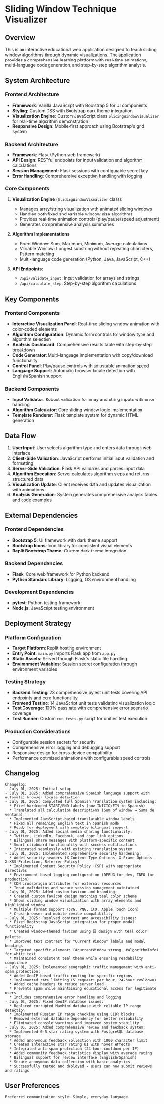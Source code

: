 # Sliding Window Technique Visualizer

## Overview

This is an interactive educational web application designed to teach sliding window algorithms through dynamic visualizations. The application provides a comprehensive learning platform with real-time animations, multi-language code generation, and step-by-step algorithm analysis.

## System Architecture

### Frontend Architecture
- **Framework**: Vanilla JavaScript with Bootstrap 5 for UI components
- **Styling**: Custom CSS with Bootstrap dark theme integration
- **Visualization Engine**: Custom JavaScript class `SlidingWindowVisualizer` for real-time algorithm demonstration
- **Responsive Design**: Mobile-first approach using Bootstrap's grid system

### Backend Architecture
- **Framework**: Flask (Python web framework)
- **API Design**: RESTful endpoints for input validation and algorithm calculations
- **Session Management**: Flask sessions with configurable secret key
- **Error Handling**: Comprehensive exception handling with logging

### Core Components
1. **Visualization Engine** (`SlidingWindowVisualizer` class):
   - Manages array/string visualization with animated sliding windows
   - Handles both fixed and variable window size algorithms
   - Provides real-time animation controls (play/pause/speed adjustment)
   - Generates comprehensive analysis summaries

2. **Algorithm Implementations**:
   - Fixed Window: Sum, Maximum, Minimum, Average calculations
   - Variable Window: Longest substring without repeating characters, Pattern matching
   - Multi-language code generation (Python, Java, JavaScript, C++)

3. **API Endpoints**:
   - `/api/validate_input`: Input validation for arrays and strings
   - `/api/calculate_step`: Step-by-step algorithm calculations

## Key Components

### Frontend Components
- **Interactive Visualization Panel**: Real-time sliding window animation with color-coded elements
- **Algorithm Configuration**: Dynamic form controls for window type and algorithm selection
- **Analysis Dashboard**: Comprehensive results table with step-by-step breakdown
- **Code Generator**: Multi-language implementation with copy/download functionality
- **Control Panel**: Play/pause controls with adjustable animation speed
- **Language Support**: Automatic browser locale detection with English/Spanish support

### Backend Components
- **Input Validator**: Robust validation for array and string inputs with error handling
- **Algorithm Calculator**: Core sliding window logic implementation
- **Template Renderer**: Flask template system for dynamic HTML generation

## Data Flow

1. **User Input**: User selects algorithm type and enters data through web interface
2. **Client-Side Validation**: JavaScript performs initial input validation and formatting
3. **Server-Side Validation**: Flask API validates and parses input data
4. **Algorithm Execution**: Server calculates algorithm steps and returns structured data
5. **Visualization Update**: Client receives data and updates visualization with animations
6. **Analysis Generation**: System generates comprehensive analysis tables and code examples

## External Dependencies

### Frontend Dependencies
- **Bootstrap 5**: UI framework with dark theme support
- **Bootstrap Icons**: Icon library for consistent visual elements
- **Replit Bootstrap Theme**: Custom dark theme integration

### Backend Dependencies
- **Flask**: Core web framework for Python backend
- **Python Standard Library**: Logging, OS environment handling

### Development Dependencies
- **pytest**: Python testing framework
- **Node.js**: JavaScript testing environment

## Deployment Strategy

### Platform Configuration
- **Target Platform**: Replit hosting environment
- **Entry Point**: `main.py` imports Flask app from `app.py`
- **Static Assets**: Served through Flask's static file handling
- **Environment Variables**: Session secret configuration through environment variables

### Testing Strategy
- **Backend Testing**: 23 comprehensive pytest unit tests covering API endpoints and core functionality
- **Frontend Testing**: 14 JavaScript unit tests validating visualization logic
- **Test Coverage**: 100% pass rate with comprehensive error scenario coverage
- **Test Runner**: Custom `run_tests.py` script for unified test execution

### Production Considerations
- Configurable session secrets for security
- Comprehensive error logging and debugging support
- Responsive design for cross-device compatibility
- Performance optimized animations with configurable speed controls

## Changelog

```
Changelog:
- July 01, 2025: Initial setup
- July 01, 2025: Added comprehensive Spanish language support with automatic browser locale detection
- July 01, 2025: Completed full Spanish translation system including:
  * Fixed hardcoded START/END labels (now INICIO/FIN in Spanish)
  * Translated all calculation descriptions (Sum of window → Suma de ventana)
  * Implemented JavaScript-based translatable window labels
  * Fixed all remaining English text in Spanish mode
  * Ready for deployment with complete bilingual support
- July 01, 2025: Added social media sharing functionality:
  * Twitter, LinkedIn, Facebook, and copy link options
  * Bilingual share messages with platform-specific content
  * Smart clipboard functionality with success notifications
  * Integrated seamlessly with existing translation system
- July 01, 2025: Implemented comprehensive security hardening:
  * Added security headers (X-Content-Type-Options, X-Frame-Options, X-XSS-Protection, Referrer-Policy)
  * Implemented Content Security Policy (CSP) with appropriate directives
  * Environment-based logging configuration (DEBUG for dev, INFO for production)
  * CDN crossorigin attributes for external resources
  * Input validation and secure session management maintained
- July 01, 2025: Added custom favicon and branding:
  * Created custom favicon design matching teal color scheme
  * Shows sliding window visualization with array elements and highlighted window
  * Multiple format support (SVG, PNG, ICO, Apple Touch Icon)
  * Cross-browser and mobile device compatibility
- July 01, 2025: Resolved contrast and accessibility issues:
  * Fixed Bootstrap JavaScript integration for proper modal functionality
  * Created window-themed favicon using 🪟 design with teal color palette
  * Improved text contrast for "Current Window" labels and modal headings
  * Targeted specific elements (#currentWindow strong, #algorithmInfo) for white text
  * Maintained consistent teal theme while ensuring readability compliance
- July 01, 2025: Implemented geographic traffic management with anti-spam protection:
  * Added GeoIP-based traffic routing for specific regions
  * Implemented rate limiting (5 requests per hour, 24-hour cooldown)
  * Added cache headers to reduce server load
  * Prevents spam while maintaining educational access for legitimate users
  * Includes comprehensive error handling and logging
- July 02, 2025: Fixed GeoIP database issues:
  * Replaced corrupted MaxMind database with reliable IP range detection
  * Implemented Russian IP range checking using CIDR blocks
  * Removed external database dependency for better reliability
  * Eliminated console warnings and improved system stability
- July 05, 2025: Added comprehensive review and feedback system:
  * Implemented 0-5 star rating system with PostgreSQL database storage
  * Added anonymous feedback collection with 1000 character limit
  * Created interactive star rating UI with hover effects
  * Integrated anti-spam protection (24-hour cooldown per IP)
  * Added community feedback statistics display with average rating
  * Bilingual support for review interface (English/Spanish)
  * Secure anonymous data collection with basic analytics
  * Successfully tested and deployed - users can now submit reviews and ratings
```

## User Preferences

```
Preferred communication style: Simple, everyday language.
```